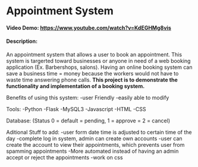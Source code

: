 # Appointment System
#### Video Demo:  https://www.youtube.com/watch?v=KdEGHMg8vis
#### Description:
An appointment system that allows a user to book an appointment. This system is targerted toward businesses or anyone in need of a web booking application (Ex. Barbershops, salons). Having an online booking system can save a business time = money because the workers would not have to waste time answering phone calls. **This project is to demonstrate the functionality and implementation of a booking system.**

Benefits of using this system:
    -user Friendly
    -easily able to modify

Tools:
    -Python
    -Flask
    -MySQL3
    -Javascript
    -HTML
    -CSS

Database:
    (Status 0 = default = pending, 1 = approve = 2 = cancel)


Aditional Stuff to add:
    -user form date time is adjusted to certain time of the day
    -complete log in system, admin can create own accounts
    -user can create the account to view their appointments, which prevents user from spamming appointments
    -More automated instead of having an admin accept or reject the appointments
    -work on css